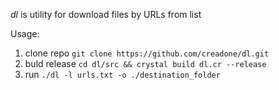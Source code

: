 *dl* is utility for download files by URLs from list

Usage:

1. clone repo `git clone https://github.com/creadone/dl.git`
3. buld release `cd dl/src && crystal build dl.cr --release`
4. run `./dl -l urls.txt -o ./destination_folder`

